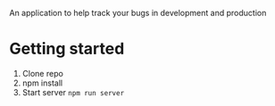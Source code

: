 An application to help track your bugs in development and production

# Getting started

1. Clone repo
2. npm install
3. Start server `npm run server`
